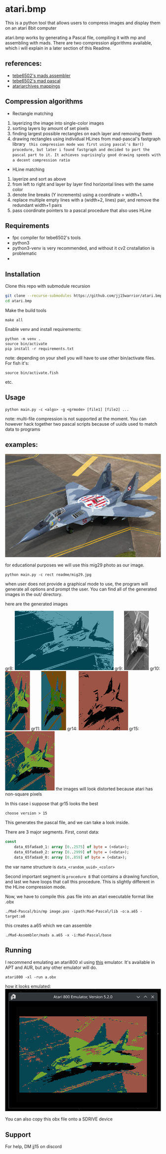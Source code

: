 
# atari.bmp

This is a python tool that allows users to compress images and display them on an atari 8bit computer

atari.bmp works by generating a Pascal file, compiling it with mp and assembling with mads. There are two compression algorithms available, which i will explain in a later section of this Readme.



## references:

 - [tebe6502's mads assembler](https://github.com/tebe6502/Mad-Assembler)
 - [tebe6502's mad pascal](https://github.com/tebe6502/Mad-Pascal)
 - [atariarchives mappings](https://www.atariarchives.org/mapping/memorymap.php)
 


## Compression algorithms
- Rectangle matching

1. layerizing the image into single-color images
2. sorting layers by amount of set pixels
3. finding largest possible rectangles on each layer and removing them
4. drawing rectangles using individual HLines from mad-pascal's fastgraph library
``` this compression mode was first using pascal's Bar() procedure, but later i found fastgraph and decided to port the pascal part to it. It achieves suprisingly good drawing speeds with a decent compression ratio```
- HLine matching
1. layerize and sort as above
2. from left to right and layer by layer find horizontal lines with the same color
3. denote line breaks (Y increments) using a coordinate = width+1. 
4. replace multiple empty lines with a (width+2, lines) pair, and remove the redundant width+1 pairs
5. pass coordinate pointers to a pascal procedure that also uses HLine





## Requirements

- fpc compiler for tebe6502's tools
- python3
- python3-venv is very recommended, and without it cv2 cnstallation is problematic
-

## Installation

Clone this repo with submodule recursion

```sh
git clone --recurse-submodules https://github.com/jj15warrior/atari.bmp
cd atari.bmp
```

Make the build tools
```
make all
```

Enable venv and install requirements:
```
python -m venv .
source bin/activate
pip install -r requirements.txt
```
note: depending on your shell you will have to use other bin/activate files. For fish it's:
```
source bin/activate.fish
```
etc.


## Usage

```
python main.py -c <algo> -g <grmode> [file1] [file2] ...
```
note: multi-file compression is not supported at the moment. You can however hack together two pascal scripts because of uuids used to match data to programs

## examples:


![mig29 photo](https://github.com/jj15warrior/atari.bmp/blob/main/readme/mig29.jpg?raw=true)

for educational purposes we will use this mig29 photo as our image.

```
python main.py -c rect readme/mig29.jpg 
```
when user does not provide a graphical mode to use, the program will generate all options and prompt the user. You can find all of the generated images in the out/ directory.

here are the generated images

gr8: ![gr8](https://github.com/jj15warrior/atari.bmp/blob/main/out/gr8.png?raw=true)
gr9: ![gr9](https://github.com/jj15warrior/atari.bmp/blob/main/out/gr9.png?raw=true)
gr10: ![gr10](https://github.com/jj15warrior/atari.bmp/blob/main/out/gr10.png?raw=true)
gr11: ![gr11](https://github.com/jj15warrior/atari.bmp/blob/main/out/gr11.png?raw=true)
gr14: ![gr14](https://github.com/jj15warrior/atari.bmp/blob/main/out/gr14.png?raw=true)
gr15: ![gr15](https://github.com/jj15warrior/atari.bmp/blob/main/out/gr15.png?raw=true)
the images will look distorted because atari has non-square pixels

In this case i suppose that gr15 looks the best
```
choose version > 15
```
This generates the pascal file, and we can take a look inside.

There are 3 major segments. First, const data:
```pas
const
    data_65fadaa9_1: array [0..2575] of byte = (<data>);
    data_65fadaa9_2: array [0..2999] of byte = (<data>);
    data_65fadaa9_0: array [0..859] of byte = (<data>);
```

the var name structure is `data_<random_uuid>_<color>`


Second important segment is `procedure B` that contains a drawing function, and last we have loops that call this procedure. This is slightly different in the HLine compression mode.


Now, we have to compile this .pas file into an atari executable format like .obx

```
./Mad-Pascal/bin/mp image.pas -ipath:Mad-Pascal/lib -o:a.a65 -target:a8
```
this creates a.a65 which we can assemble

```
./Mad-Assembler/mads a.a65 -x -i:Mad-Pascal/base
```

## Running
I recommend emulating an atari800 xl using [this](https://github.com/atari800/atari800) emulator. It's available in APT and AUR, but any other emulator will do.

```
atari800 -xl -run a.obx
```

how it looks emulated: ![emulated image](https://github.com/jj15warrior/atari.bmp/blob/main/readme/emulator.png?raw=true)

You can also copy this obx file onto a SDRIVE device


## Support

For help, DM jj15 on discord

